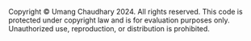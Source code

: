 Copyright © Umang Chaudhary 2024. All rights reserved.
This code is protected under copyright law and is for evaluation purposes only. Unauthorized use, reproduction, or distribution is prohibited.

